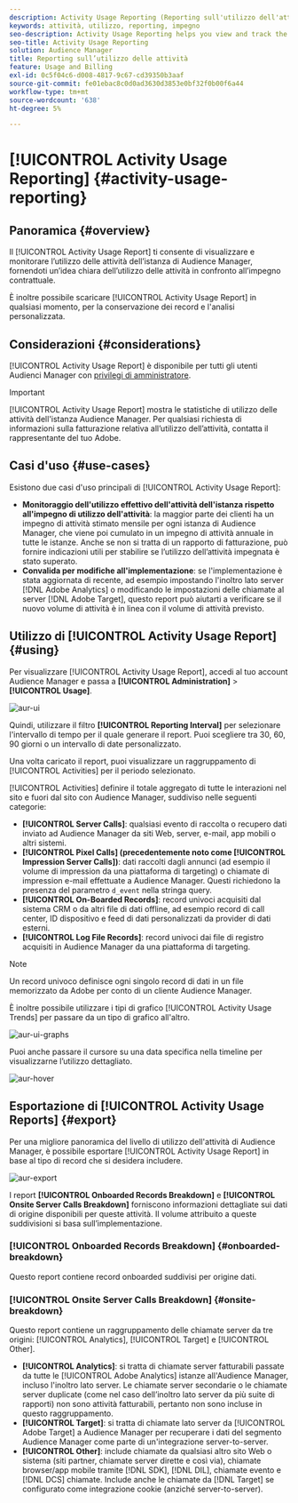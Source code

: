 ```yaml
---
description: Activity Usage Reporting (Reporting sull'utilizzo dell'attività) consente di visualizzare e monitorare l'utilizzo dell'attività per l'istanza dell'Audience Manager, in modo da poter confrontare l'utilizzo effettivo con l'impegno contrattuale.
keywords: attività, utilizzo, reporting, impegno
seo-description: Activity Usage Reporting helps you view and track the activity usage for your Audience Manager instance, so you can compare your actual usage to your contractual commitment.
seo-title: Activity Usage Reporting
solution: Audience Manager
title: Reporting sull’utilizzo delle attività
feature: Usage and Billing
exl-id: 0c5f04c6-d008-4817-9c67-cd39350b3aaf
source-git-commit: fe01ebac8c0d0ad3630d3853e0bf32f0b00f6a44
workflow-type: tm+mt
source-wordcount: '638'
ht-degree: 5%

---
```


# [!UICONTROL Activity Usage Reporting] {#activity-usage-reporting}

## Panoramica {#overview}

Il [!UICONTROL Activity Usage Report] ti consente di visualizzare e monitorare l’utilizzo delle attività dell’istanza di Audience Manager, fornendoti un’idea chiara dell’utilizzo delle attività in confronto all’impegno contrattuale.

È inoltre possibile scaricare [!UICONTROL Activity Usage Report] in qualsiasi momento, per la conservazione dei record e l&#39;analisi personalizzata.

## Considerazioni {#considerations}

[!UICONTROL Activity Usage Report] è disponibile per tutti gli utenti Audienci Manager con [privilegi di amministratore](edit-account-settings.md).

>[!IMPORTANT]
>
>[!UICONTROL Activity Usage Report] mostra le statistiche di utilizzo delle attività dell&#39;istanza Audience Manager. Per qualsiasi richiesta di informazioni sulla fatturazione relativa all’utilizzo dell’attività, contatta il rappresentante del tuo Adobe.

## Casi d&#39;uso {#use-cases}

Esistono due casi d&#39;uso principali di [!UICONTROL Activity Usage Report]:

* **Monitoraggio dell&#39;utilizzo effettivo dell&#39;attività dell&#39;istanza rispetto all&#39;impegno di utilizzo dell&#39;attività**: la maggior parte dei clienti ha un impegno di attività stimato mensile per ogni istanza di Audience Manager, che viene poi cumulato in un impegno di attività annuale in tutte le istanze. Anche se non si tratta di un rapporto di fatturazione, può fornire indicazioni utili per stabilire se l’utilizzo dell’attività impegnata è stato superato.
* **Convalida per modifiche all&#39;implementazione**: se l&#39;implementazione è stata aggiornata di recente, ad esempio impostando l&#39;inoltro lato server [!DNL Adobe Analytics] o modificando le impostazioni delle chiamate al server [!DNL Adobe Target], questo report può aiutarti a verificare se il nuovo volume di attività è in linea con il volume di attività previsto.

## Utilizzo di [!UICONTROL Activity Usage Report] {#using}

Per visualizzare [!UICONTROL Activity Usage Report], accedi al tuo account Audience Manager e passa a **[!UICONTROL Administration]** > **[!UICONTROL Usage]**.

![aur-ui](assets/aur-ui.png)

Quindi, utilizzare il filtro **[!UICONTROL Reporting Interval]** per selezionare l&#39;intervallo di tempo per il quale generare il report. Puoi scegliere tra 30, 60, 90 giorni o un intervallo di date personalizzato.

Una volta caricato il report, puoi visualizzare un raggruppamento di [!UICONTROL Activities] per il periodo selezionato.

[!UICONTROL Activities] definire il totale aggregato di tutte le interazioni nel sito e fuori dal sito con Audience Manager, suddiviso nelle seguenti categorie:

* **[!UICONTROL Server Calls]**: qualsiasi evento di raccolta o recupero dati inviato ad Audience Manager da siti Web, server, e-mail, app mobili o altri sistemi.
* **[!UICONTROL Pixel Calls] (precedentemente noto come [!UICONTROL Impression Server Calls])**: dati raccolti dagli annunci (ad esempio il volume di impression da una piattaforma di targeting) o chiamate di impression e-mail effettuate a Audience Manager. Questi richiedono la presenza del parametro `d_event` nella stringa query.
* **[!UICONTROL On-Boarded Records]**: record univoci acquisiti dal sistema CRM o da altri file di dati offline, ad esempio record di call center, ID dispositivo e feed di dati personalizzati da provider di dati esterni.
* **[!UICONTROL Log File Records]**: record univoci dai file di registro acquisiti in Audience Manager da una piattaforma di targeting.

>[!NOTE]
>
>Un record univoco definisce ogni singolo record di dati in un file memorizzato da Adobe per conto di un cliente Audience Manager.

È inoltre possibile utilizzare i tipi di grafico [!UICONTROL Activity Usage Trends] per passare da un tipo di grafico all&#39;altro.

![aur-ui-graphs](assets/aur-ui-graphs.png)

Puoi anche passare il cursore su una data specifica nella timeline per visualizzarne l’utilizzo dettagliato.

![aur-hover](assets/aur-hover.png)

## Esportazione di [!UICONTROL Activity Usage Reports] {#export}

Per una migliore panoramica del livello di utilizzo dell&#39;attività di Audience Manager, è possibile esportare [!UICONTROL Activity Usage Report] in base al tipo di record che si desidera includere.

![aur-export](assets/aur-export.png)

I report **[!UICONTROL Onboarded Records Breakdown]** e **[!UICONTROL Onsite Server Calls Breakdown]** forniscono informazioni dettagliate sui dati di origine disponibili per queste attività. Il volume attribuito a queste suddivisioni si basa sull’implementazione.

### [!UICONTROL Onboarded Records Breakdown] {#onboarded-breakdown}

Questo report contiene record onboarded suddivisi per origine dati.

### [!UICONTROL Onsite Server Calls Breakdown] {#onsite-breakdown}

Questo report contiene un raggruppamento delle chiamate server da tre origini: [!UICONTROL Analytics], [!UICONTROL Target] e [!UICONTROL Other].

* **[!UICONTROL Analytics]**: si tratta di chiamate server fatturabili passate da tutte le [!UICONTROL Adobe Analytics] istanze all&#39;Audience Manager, incluso l&#39;inoltro lato server. Le chiamate server secondarie o le chiamate server duplicate (come nel caso dell’inoltro lato server da più suite di rapporti) non sono attività fatturabili, pertanto non sono incluse in questo raggruppamento.
* **[!UICONTROL Target]**: si tratta di chiamate lato server da [!UICONTROL Adobe Target] a Audience Manager per recuperare i dati del segmento Audience Manager come parte di un&#39;integrazione server-to-server.
* **[!UICONTROL Other]**: include chiamate da qualsiasi altro sito Web o sistema (siti partner, chiamate server dirette e così via), chiamate browser/app mobile tramite [!DNL SDK], [!DNL DIL], chiamate evento e [!DNL DCS] chiamate. Include anche le chiamate da [!DNL Target] se configurato come integrazione cookie (anziché server-to-server).
